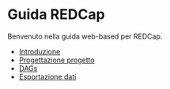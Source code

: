# Guida REDCap
Benvenuto nella guida web-based per REDCap.

- [Introduzione](introduzione.md)
- [Progettazione progetto](progetto.md)
- [DAGs](dags.md)
- [Esportazione dati](esportazione.md)
